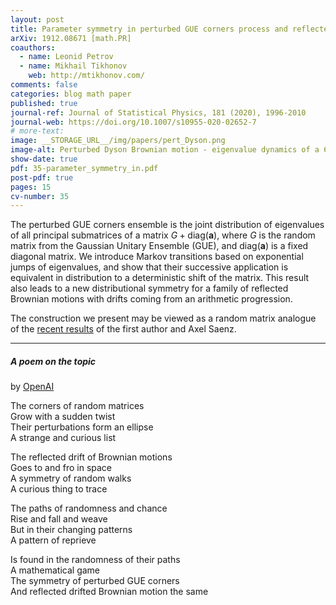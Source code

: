 ```yaml
---
layout: post
title: Parameter symmetry in perturbed GUE corners process and reflected drifted Brownian motions
arXiv: 1912.08671 [math.PR]
coauthors: 
  - name: Leonid Petrov
  - name: Mikhail Tikhonov
    web: http://mtikhonov.com/
comments: false
categories: blog math paper
published: true
journal-ref: Journal of Statistical Physics, 181 (2020), 1996-2010
journal-web: https://doi.org/10.1007/s10955-020-02652-7
# more-text:
image: __STORAGE_URL__/img/papers/pert_Dyson.png
image-alt: Perturbed Dyson Brownian motion - eigenvalue dynamics of a 6x6 matrix of Brownian motions, with no drift off the diagonal, and an arithmetic progression of drifts on the diagonal
show-date: true
pdf: 35-parameter_symmetry_in.pdf
post-pdf: true
pages: 15
cv-number: 35
---
```


The perturbed GUE corners ensemble is the joint distribution of eigenvalues of all principal submatrices of a matrix $G+\mathrm{diag}(\mathbf{a})$, where $G$ is the random matrix from the Gaussian Unitary Ensemble (GUE), and $\mathrm{diag}(\mathbf{a})$ is a fixed diagonal matrix. We introduce Markov transitions based on exponential jumps of eigenvalues, and show that their successive application is equivalent in distribution to a deterministic shift of the matrix. This result also leads to a new distributional symmetry for a family of reflected Brownian motions with drifts coming from an arithmetic progression.

The construction we present may be viewed as a random matrix analogue of the [recent results]({{site.url}}/2019/07/backwards_TASEP/) of the first author and Axel Saenz.


---

##### A poem on the topic 

by [OpenAI](https://beta.openai.com/playground)

<p class="mt-4">
The corners of random matrices<br>
Grow with a sudden twist<br>
Their perturbations form an ellipse<br>
A strange and curious list<br>
</p>
<p>
The reflected drift of Brownian motions<br>
Goes to and fro in space<br>
A symmetry of random walks<br>
A curious thing to trace<br>
</p><p>
The paths of randomness and chance<br>
Rise and fall and weave<br>
But in their changing patterns<br>
A pattern of reprieve<br>
</p><p class="mb-5">
Is found in the randomness of their paths<br>
A mathematical game<br>
The symmetry of perturbed GUE corners<br>
And reflected drifted Brownian motion the same<br>
</p>